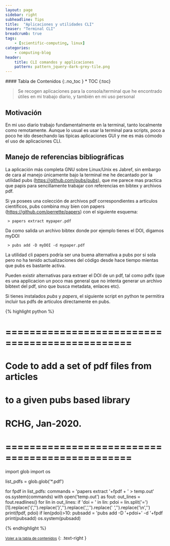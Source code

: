 ```yaml
---
layout: page
sidebar: right
subheadline: Tips
title:  "Aplicaciones y utilidades CLI"
teaser: "Terminal CLI"
breadcrumb: true
tags:
    - [scientific-computing, linux]
categories:
    - computing-blog
header:
    title: CLI comandos y applicaciones
    pattern: pattern_jquery-dark-grey-tile.png
---
```


<div class="panel radius" markdown="1">
#### Tabla de Contenidos
{:.no_toc }
*  TOC
{:toc}
</div>


> Se recogen aplicaciones para la consola/terminal que he encontrado útiles en mi trabajo diario, y también en mi uso personal

## Motivación

En mi uso diario trabajo fundamentalmente en la terminal, tanto localmente como remotamente. Aunque lo usual es usar la terminal para scripts, poco a poco he ido desechando las típicas aplicaciones GUI y me es más cómodo el uso de aplicaciones CLI.

## Manejo de referencias bibliográficas
La aplicación más completa GNU sobre Linux/Unix es Jabref, sin embargo de cara al manejo únicamente bajo la terminal me he decantado por la utilidad pubs (https://github.com/pubs/pubs), que me parece mas practica que papis para sencillamente trabajar con referencias en bibtex y archivos pdf.

Si ya posees una colección de archivos pdf correspondientes a artículos científicos, pubs combina muy bien con papers (https://github.com/perrette/papers) con el siguiente esquema:

` > papers extract mypaper.pdf`

Da como salida un archivo bibtex donde por ejemplo tienes el DOI, digamos myDOI

` > pubs add -D myDOI -d mypaper.pdf`

La utilidad cli papers podría ser una buena alternativa a pubs por si sola pero no ha tenido actualizaciones del código desde hace tiempo mientas que pubs es bastante activa.

Pueden existir alternativas para extraer el DOI de un pdf, tal como pdfx (que es una applicacion un poco mas general que no intenta generar un archivo bibtext del pdf, sino que busca metadata, enlaces etc). 

Si tienes instalados *pubs* y *papers*, el siguiente script en python te permitira incluir tus pdfs de articulos directamente en pubs.

{% highlight python %}
# ===============================================
# Code to add a set of pdf files from articles
# to a given pubs based library
#
# RCHG, Jan-2020.
# ===============================================

import glob
import os

list_pdfs = glob.glob('*.pdf')

for fpdf in list_pdfs:
    commands = 'papers extract '+fpdf + ' > temp.out'
    os.system(commands)
    with open('temp.out') as fout:
        out_lines = fout.readlines()
        for lin in out_lines:
            if 'doi = ' in lin:
                pdoi = lin.split('=')[1].replace('{','').replace('}','').replace(',','').replace(' ','').replace('\n','')
                print(fpdf, pdoi)
                if len(pdoi)>10:
                    pubsadd = 'pubs add -D '+pdoi+' -d '+fpdf
                    print(pubsadd)
                    os.system(pubsadd)
                    
{% endhighlight %}


<small markdown="1">[Voler a la tabla de contenidos](#toc)</small>
{: .text-right }



</div><!-- /.medium-8.columns -->
</div><!-- /.row -->


